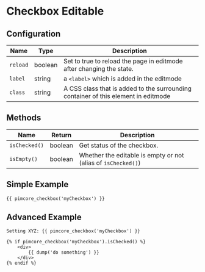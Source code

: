 # Checkbox Editable

## Configuration

| Name     | Type    | Description                                                                        |
|----------|---------|------------------------------------------------------------------------------------|
| `reload` | boolean | Set to true to reload the page in editmode after changing the state.               |
| `label`  | string  | a `<label>` which is added in the editmode                                         |
| `class`  | string  | A CSS class that is added to the surrounding container of this element in editmode |

## Methods

| Name          | Return    | Description                                                            |
|---------------|-----------|------------------------------------------------------------------------|
| `isChecked()` | boolean   | Get status of the checkbox.                                            |
| `isEmpty()`   | boolean   | Whether the editable is empty or not (alias of `isChecked()`)          |

## Simple Example

```twig
{{ pimcore_checkbox('myCheckbox') }}
```


## Advanced Example

```twig
Setting XYZ: {{ pimcore_checkbox('myCheckbox') }}

{% if pimcore_checkbox('myCheckbox').isChecked() %}
    <div>
        {{ dump('do something') }}
    </div>
{% endif %}
```